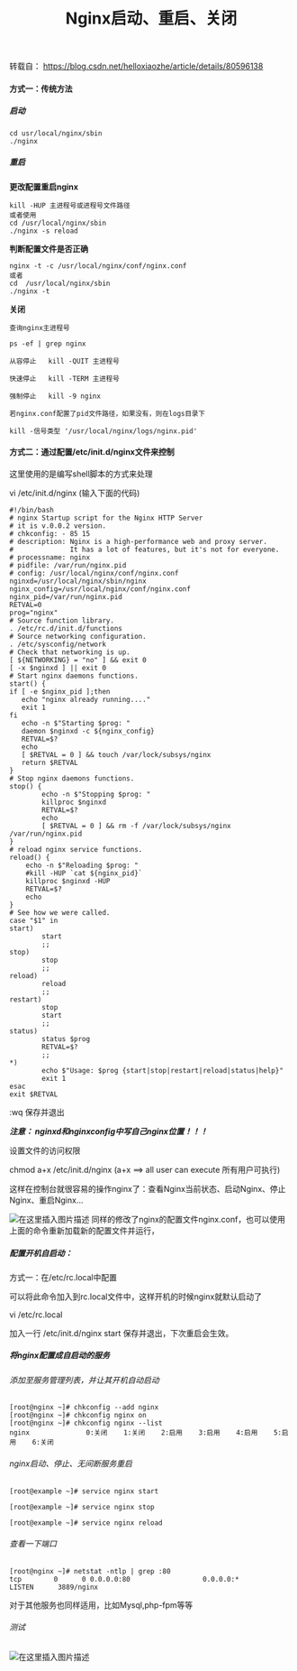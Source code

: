 ﻿---
title: Nginx启动、重启、关闭
categories: Nginx
tags: nginx
time: 2018-10-31 14:23:54
---
<!-- more -->
转载自： https://blog.csdn.net/helloxiaozhe/article/details/80596138

#### 方式一：传统方法
##### 启动
```
cd usr/local/nginx/sbin
./nginx
```
##### 重启
**更改配置重启nginx**
```
kill -HUP 主进程号或进程号文件路径
或者使用
cd /usr/local/nginx/sbin
./nginx -s reload
```
**判断配置文件是否正确**

```
nginx -t -c /usr/local/nginx/conf/nginx.conf
或者
cd  /usr/local/nginx/sbin
./nginx -t
```
**关闭**

```
查询nginx主进程号

ps -ef | grep nginx

从容停止   kill -QUIT 主进程号

快速停止   kill -TERM 主进程号

强制停止   kill -9 nginx

若nginx.conf配置了pid文件路径，如果没有，则在logs目录下

kill -信号类型 '/usr/local/nginx/logs/nginx.pid'
```

#### 方式二：通过配置/etc/init.d/nginx文件来控制
这里使用的是编写shell脚本的方式来处理

vi /etc/init.d/nginx  (输入下面的代码)

```
#!/bin/bash
# nginx Startup script for the Nginx HTTP Server
# it is v.0.0.2 version.
# chkconfig: - 85 15
# description: Nginx is a high-performance web and proxy server.
#              It has a lot of features, but it's not for everyone.
# processname: nginx
# pidfile: /var/run/nginx.pid
# config: /usr/local/nginx/conf/nginx.conf
nginxd=/usr/local/nginx/sbin/nginx
nginx_config=/usr/local/nginx/conf/nginx.conf
nginx_pid=/var/run/nginx.pid
RETVAL=0
prog="nginx"
# Source function library.
. /etc/rc.d/init.d/functions
# Source networking configuration.
. /etc/sysconfig/network
# Check that networking is up.
[ ${NETWORKING} = "no" ] && exit 0
[ -x $nginxd ] || exit 0
# Start nginx daemons functions.
start() {
if [ -e $nginx_pid ];then
   echo "nginx already running...."
   exit 1
fi
   echo -n $"Starting $prog: "
   daemon $nginxd -c ${nginx_config}
   RETVAL=$?
   echo
   [ $RETVAL = 0 ] && touch /var/lock/subsys/nginx
   return $RETVAL
}
# Stop nginx daemons functions.
stop() {
        echo -n $"Stopping $prog: "
        killproc $nginxd
        RETVAL=$?
        echo
        [ $RETVAL = 0 ] && rm -f /var/lock/subsys/nginx /var/run/nginx.pid
}
# reload nginx service functions.
reload() {
    echo -n $"Reloading $prog: "
    #kill -HUP `cat ${nginx_pid}`
    killproc $nginxd -HUP
    RETVAL=$?
    echo
}
# See how we were called.
case "$1" in
start)
        start
        ;;
stop)
        stop
        ;;
reload)
        reload
        ;;
restart)
        stop
        start
        ;;
status)
        status $prog
        RETVAL=$?
        ;;
*)
        echo $"Usage: $prog {start|stop|restart|reload|status|help}"
        exit 1
esac
exit $RETVAL
```

:wq  保存并退出

***注意： nginxd和nginxconfig中写自己nginx位置！！！***

设置文件的访问权限

chmod a+x /etc/init.d/nginx   (a+x ==> all user can execute  所有用户可执行)

这样在控制台就很容易的操作nginx了：查看Nginx当前状态、启动Nginx、停止Nginx、重启Nginx…

![在这里插入图片描述](https://img-blog.csdnimg.cn/20190307163714967.png?x-oss-process=image/watermark,type_ZmFuZ3poZW5naGVpdGk,shadow_10,text_aHR0cHM6Ly9ibG9nLmNzZG4ubmV0L3FxXzM1OTc0NzU5,size_16,color_FFFFFF,t_70)
同样的修改了nginx的配置文件nginx.conf，也可以使用上面的命令重新加载新的配置文件并运行，

##### 配置开机自启动：

方式一：在/etc/rc.local中配置

可以将此命令加入到rc.local文件中，这样开机的时候nginx就默认启动了

vi /etc/rc.local

加入一行  /etc/init.d/nginx start    保存并退出，下次重启会生效。


##### 将nginx配置成自启动的服务
###### 添加至服务管理列表，并让其开机自动启动

```
[root@nginx ~]# chkconfig --add nginx
[root@nginx ~]# chkconfig nginx on 
[root@nginx ~]# chkconfig nginx --list 
nginx              0:关闭    1:关闭    2:启用    3:启用    4:启用    5:启用    6:关闭
```

###### nginx启动、停止、无间断服务重启

```
[root@example ~]# service nginx start

[root@example ~]# service nginx stop

[root@example ~]# service nginx reload
```

###### 查看一下端口

```
[root@nginx ~]# netstat -ntlp | grep :80
tcp        0      0 0.0.0.0:80                  0.0.0.0:*                   LISTEN      3889/nginx

```
对于其他服务也同样适用，比如Mysql,php-fpm等等

###### 测试
![在这里插入图片描述](https://img-blog.csdnimg.cn/20190307163951737.png?x-oss-process=image/watermark,type_ZmFuZ3poZW5naGVpdGk,shadow_10,text_aHR0cHM6Ly9ibG9nLmNzZG4ubmV0L3FxXzM1OTc0NzU5,size_16,color_FFFFFF,t_70)
